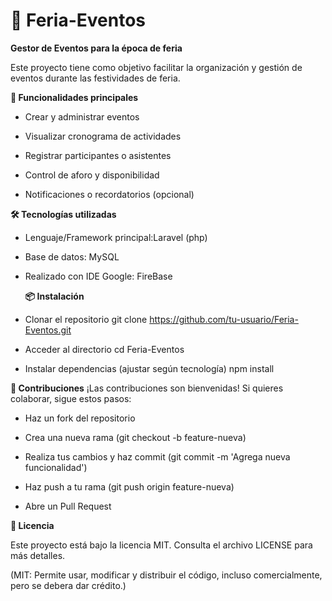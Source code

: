 # 🎉 Feria-Eventos
**Gestor de Eventos para la época de feria**

Este proyecto tiene como objetivo facilitar la organización y gestión de eventos durante las festividades de feria.

**🚀 Funcionalidades principales**
- Crear y administrar eventos

- Visualizar cronograma de actividades

- Registrar participantes o asistentes

- Control de aforo y disponibilidad

- Notificaciones o recordatorios (opcional)

**🛠 Tecnologías utilizadas**

- Lenguaje/Framework principal:Laravel (php)

- Base de datos: MySQL

- Realizado con IDE Google: FireBase

  **📦 Instalación**

- Clonar el repositorio
git clone https://github.com/tu-usuario/Feria-Eventos.git

- Acceder al directorio
cd Feria-Eventos

- Instalar dependencias (ajustar según tecnología)
npm install

**🤝 Contribuciones**
¡Las contribuciones son bienvenidas! Si quieres colaborar, sigue estos pasos:

- Haz un fork del repositorio

- Crea una nueva rama (git checkout -b feature-nueva)

- Realiza tus cambios y haz commit (git commit -m 'Agrega nueva funcionalidad')

- Haz push a tu rama (git push origin feature-nueva)

- Abre un Pull Request

**📄 Licencia**

Este proyecto está bajo la licencia MIT. Consulta el archivo LICENSE para más detalles.

(MIT: Permite usar, modificar y distribuir el código, incluso comercialmente, pero se debera dar crédito.)
